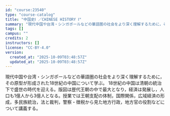 ```yaml
---
id: "course:23540"
type: "course-catalog"
title: "中国史Ⅰ ／CHINESE HISTORY Ⅰ"
summary: "現代中国や台湾・シンガポールなどの華語圏の社会をより深く理解するために，その原型が形成された18世紀の中国について学ぶ。 18世紀の中国は清朝の統治下で盛世の時代を迎える。版図は歴代王朝の中で最大となり，経済は発展し，人口も1億人から3億人…"
tags: []
campus: ""
credits: 2
instructors: []
license: "CC-BY-4.0"
version:
  created_at: "2025-10-09T03:48:57Z"
  updated_at: "2025-10-09T03:48:57Z"
---
```

現代中国や台湾・シンガポールなどの華語圏の社会をより深く理解するために，その原型が形成された18世紀の中国について学ぶ。 18世紀の中国は清朝の統治下で盛世の時代を迎える。版図は歴代王朝の中で最大となり，経済は発展し，人口も1億人から3億人となる。授業では王朝支配の体制，国際関係，広域経済の形成，多民族統治，法と裁判，警察・徴税から見た地方行政，地方官の役割などについて講義する。
